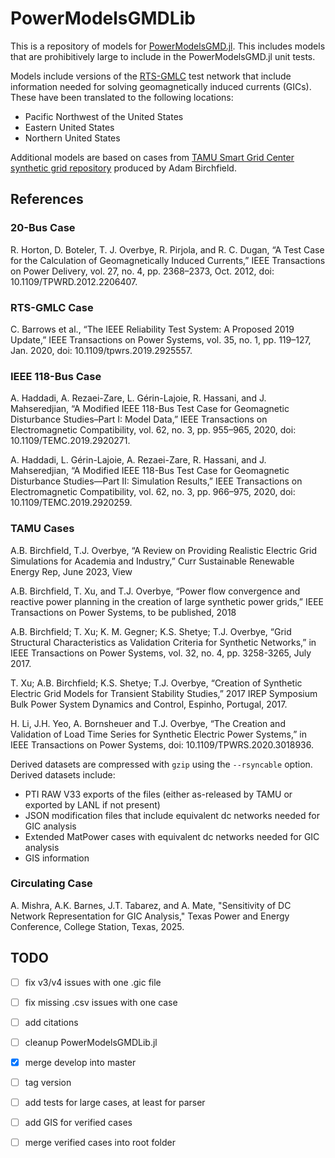# PowerModelsGMDLib

This is a repository of models for [PowerModelsGMD.jl](https://github.com/lanl-ansi/PowerModelsGMD.jl). This includes 
models that are prohibitively large to include in the PowerModelsGMD.jl unit tests.

Models include versions of the [RTS-GMLC](https://github.com/GridMod/RTS-GMLC) test network that include information 
needed for solving geomagnetically induced currents (GICs). These have been translated to the following locations:

- Pacific Northwest of the United States
- Eastern United States
- Northern United States

Additional models are based on cases from [TAMU Smart Grid Center synthetic grid repository](https://smartgridcenter.tamu.edu/research/electric-grid-test-case-repository/) produced by Adam Birchfield. 

## References

### 20-Bus Case

R. Horton, D. Boteler, T. J. Overbye, R. Pirjola, and R. C. Dugan, “A Test Case for the Calculation of Geomagnetically Induced Currents,” IEEE Transactions on Power Delivery, vol. 27, no. 4, pp. 2368–2373, Oct. 2012, doi: 10.1109/TPWRD.2012.2206407.

### RTS-GMLC Case

C. Barrows et al., “The IEEE Reliability Test System: A Proposed 2019 Update,” IEEE Transactions on Power Systems, vol. 35, no. 1, pp. 119–127, Jan. 2020, doi: 10.1109/tpwrs.2019.2925557.

### IEEE 118-Bus Case

A. Haddadi, A. Rezaei-Zare, L. Gérin-Lajoie, R. Hassani, and J. Mahseredjian, “A Modified IEEE 118-Bus Test Case for Geomagnetic Disturbance Studies–Part I: Model Data,” IEEE Transactions on Electromagnetic Compatibility, vol. 62, no. 3, pp. 955–965, 2020, doi: 10.1109/TEMC.2019.2920271.

A. Haddadi, L. Gérin-Lajoie, A. Rezaei-Zare, R. Hassani, and J. Mahseredjian, “A Modified IEEE 118-Bus Test Case for Geomagnetic Disturbance Studies—Part II: Simulation Results,” IEEE Transactions on Electromagnetic Compatibility, vol. 62, no. 3, pp. 966–975, 2020, doi: 10.1109/TEMC.2019.2920259.

### TAMU Cases

A.B. Birchfield, T.J. Overbye, “A Review on Providing Realistic Electric Grid Simulations for Academia and Industry,” Curr Sustainable Renewable Energy Rep, June 2023, View

A.B. Birchfield, T. Xu, and T.J. Overbye, “Power flow convergence and reactive power planning in the creation of large synthetic power grids,” IEEE Transactions on Power Systems, to be published, 2018

A.B. Birchfield; T. Xu; K. M. Gegner; K.S. Shetye; T.J. Overbye, “Grid Structural Characteristics as Validation Criteria for Synthetic Networks,”  in IEEE Transactions on Power Systems, vol. 32, no. 4, pp. 3258-3265, July 2017.

T. Xu; A.B. Birchfield; K.S. Shetye; T.J. Overbye, “Creation of Synthetic Electric Grid Models for Transient Stability Studies,”  2017 IREP Symposium Bulk Power System Dynamics and Control, Espinho, Portugal, 2017.

H. Li, J.H. Yeo, A. Bornsheuer and T.J. Overbye, “The Creation and Validation of Load Time Series for Synthetic Electric Power Systems,” in IEEE Transactions on Power Systems, doi: 10.1109/TPWRS.2020.3018936.

Derived datasets are compressed with `gzip` using the `--rsyncable` option. Derived datasets include:

- PTI RAW V33 exports of the files (either as-released by TAMU or exported by LANL if not present)
- JSON modification files that include equivalent dc networks needed for GIC analysis
- Extended MatPower cases with equivalent dc networks needed for GIC analysis
- GIS information 

### Circulating Case

A. Mishra, A.K. Barnes, J.T. Tabarez, and A. Mate, "Sensitivity of DC Network Representation for GIC Analysis," Texas Power and Energy Conference, College Station, Texas, 2025.

## TODO

- [ ] fix v3/v4 issues with one .gic file
- [ ] fix missing .csv issues with one case
- [ ] add citations
- [ ] cleanup PowerModelsGMDLib.jl
- [x] merge develop into master
- [ ] tag version
- [ ] add tests for large cases, at least for parser
- [ ] add GIS for verified cases
- [ ] merge verified cases into root folder

